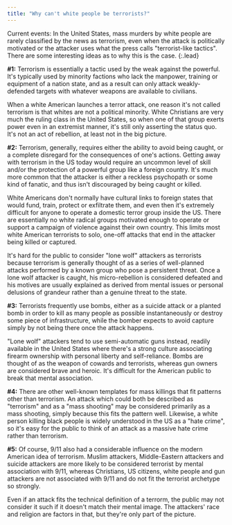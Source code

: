 ```yaml
---
title: "Why can't white people be terrorists?"
---
```


Current events: In the United States, mass murders by white people are rarely
classified by the news as terrorism, even when the attack is politically
motivated or the attacker uses what the press calls "terrorist-like tactics".
There are some interesting ideas as to why this is the case.
{:.lead}

__#1:__ Terrorism is essentially a tactic used by the weak against the powerful.
It's typically used by minority factions who lack the manpower, training or
equipment of a nation state, and as a result can only attack weakly-defended
targets with whatever weapons are available to civilians.

When a white American launches a terror attack, one reason it's not called
terrorism is that whites are not a political minority. White Christians are very
much the ruling class in the United States, so when one of that group exerts
power even in an extremist manner, it's still only asserting the status quo.
It's not an act of rebellion, at least not in the big picture.

__#2:__ Terrorism, generally, requires either the ability to avoid being caught,
or a complete disregard for the consequences of one's actions. Getting away with
terrorism in the US today would require an uncommon level of skill and/or the
protection of a powerful group like a foreign country. It's much more common
that the attacker is either a reckless psychopath or some kind of fanatic, and
thus isn't discouraged by being caught or killed.

White Americans don't normally have cultural links to foreign states that would
fund, train, protect or exfiltrate them, and even then it's extremely difficult
for anyone to operate a domestic terror group inside the US. There are
essentially no white radical groups motivated enough to operate or support a
campaign of violence against their own country. This limits most white American
terrorists to solo, one-off attacks that end in the attacker being killed or
captured.

It's hard for the public to consider "lone wolf" attackers as terrorists
because terrorism is generally thought of as a series of well-planned attacks
performed by a known group who pose a persistent threat. Once a lone wolf
attacker is caught, his micro-rebellion is considered defeated and his motives
are usually explained as derived from mental issues or personal delusions of
grandeur rather than a genuine threat to the state.

__#3:__ Terrorists frequently use bombs, either as a suicide attack or a planted
bomb in order to kill as many people as possible instantaneously or destroy some
piece of infrastructure, while the bomber expects to avoid capture simply by not
being there once the attack happens.

"Lone wolf" attackers tend to use semi-automatic guns instead, readily available
in the United States where there's a strong culture associating firearm
ownership with personal liberty and self-reliance. Bombs are thought of as the
weapon of cowards and terrorists, whereas gun owners are considered brave and
heroic. It's difficult for the American public to break that mental association.

__#4:__ There are other well-known templates for mass killings that fit patterns
other than terrorism. An attack which could both be described as "terrorism" and
as a "mass shooting" may be considered primarily as a mass shooting, simply
because this fits the pattern well. Likewise, a white person killing black
people is widely understood in the US as a "hate crime", so it's easy for the
public to think of an attack as a massive hate crime rather than terrorism.

__#5:__ Of course, 9/11 also had a considerable influence on the modern American
idea of terrorism. Muslim attackers, Middle-Eastern attackers and suicide
attackers are more likely to be considered terrorist by mental association with
9/11, whereas Christians, US citizens, white people and gun attackers are
not associated with 9/11 and do not fit the terrorist archetype so strongly.

Even if an attack fits the technical definition of a terrorm, the public may not
consider it such if it doesn't match their mental image. The attackers' race and
religion are factors in that, but they're only part of the picture.
